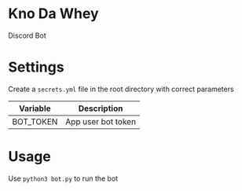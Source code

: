 # Kno Da Whey

Discord Bot

# Settings

Create a `secrets.yml` file in the root directory with correct parameters

| Variable  | Description        |
|-----------|--------------------|
| BOT_TOKEN | App user bot token |

# Usage

Use `python3 bot.py` to run the bot